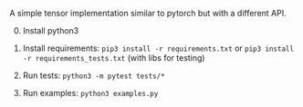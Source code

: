 A simple tensor implementation similar to pytorch but with a different API.

0. Install python3

1. Install requirements:
`pip3 install -r requirements.txt` or `pip3 install -r requirements_tests.txt` (with libs for testing)

2. Run tests:
`python3 -m pytest tests/*`

3. Run examples:
`python3 examples.py`
